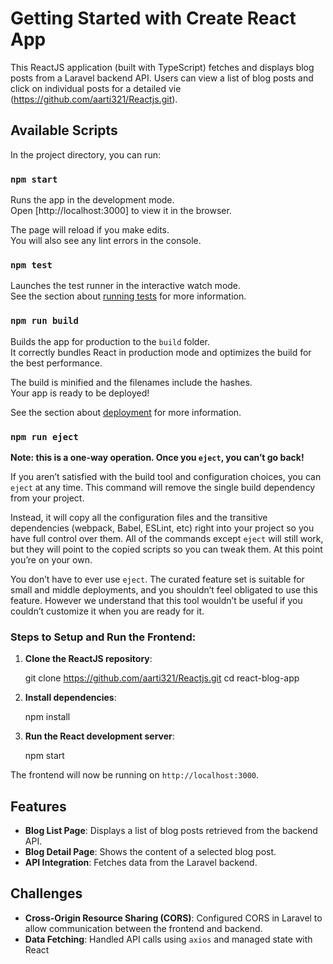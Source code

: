 # Getting Started with Create React App

This ReactJS application (built with TypeScript) fetches and displays blog posts from a Laravel backend API. Users can view a list of blog posts and click on individual posts for a detailed vie
(https://github.com/aarti321/Reactjs.git).

## Available Scripts

In the project directory, you can run:

### `npm start`

Runs the app in the development mode.\
Open [http://localhost:3000] to view it in the browser.

The page will reload if you make edits.\
You will also see any lint errors in the console.

### `npm test`

Launches the test runner in the interactive watch mode.\
See the section about [running tests](https://facebook.github.io/create-react-app/docs/running-tests) for more information.

### `npm run build`

Builds the app for production to the `build` folder.\
It correctly bundles React in production mode and optimizes the build for the best performance.

The build is minified and the filenames include the hashes.\
Your app is ready to be deployed!

See the section about [deployment](https://facebook.github.io/create-react-app/docs/deployment) for more information.

### `npm run eject`

**Note: this is a one-way operation. Once you `eject`, you can’t go back!**

If you aren’t satisfied with the build tool and configuration choices, you can `eject` at any time. This command will remove the single build dependency from your project.

Instead, it will copy all the configuration files and the transitive dependencies (webpack, Babel, ESLint, etc) right into your project so you have full control over them. All of the commands except `eject` will still work, but they will point to the copied scripts so you can tweak them. At this point you’re on your own.

You don’t have to ever use `eject`. The curated feature set is suitable for small and middle deployments, and you shouldn’t feel obligated to use this feature. However we understand that this tool wouldn’t be useful if you couldn’t customize it when you are ready for it.


### Steps to Setup and Run the Frontend:

1. **Clone the ReactJS repository**:
    
    git clone https://github.com/aarti321/Reactjs.git
    cd react-blog-app
    

2. **Install dependencies**:
    
    npm install
    


3. **Run the React development server**:
    
    npm start
   

The frontend will now be running on `http://localhost:3000`.



## Features

- **Blog List Page**: Displays a list of blog posts retrieved from the backend API.
- **Blog Detail Page**: Shows the content of a selected blog post.
- **API Integration**: Fetches data from the Laravel backend.



## Challenges

- **Cross-Origin Resource Sharing (CORS)**: Configured CORS in Laravel to allow communication between the frontend and backend.
- **Data Fetching**: Handled API calls using `axios` and managed state with React

